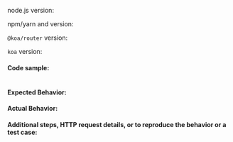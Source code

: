 <!-- 
Thanks for opening an issue and contributing to this project. 

If you are having an issue with this library that you believe to be a bug, 
you're in the right place, please proceed.

If you are having trouble building something with this library, 
please use StackOverflow or another forum for question. Do not open
an issue unless you have found what you believe to be an issue with the 
way this library is written.

Additionally, please ensure that your steps to reproduce your issue do not include 
using additional third-party packages amongst `@koa/router`. Your test case
and reproduction of the issue should use `@koa/router` and `koa` only.

Please fill in the information below so your issue can be understood and resolved as quickly as possible.
-->

node.js version: 

npm/yarn and version: 

`@koa/router` version: 

`koa` version: 

#### Code sample:

<!-- 
Provide a code sample with THE MINIMUM amount of code to reproduce your issue. 
If you cannot provide a succinct example, please create a small test app that exhibits
the issue you're experiencing. If you cannot provide this, your issue may not be
able to be reproduced and thus, we will be unable to address it.
-->

```js

```

#### Expected Behavior:

<!-- fill in here -->

#### Actual Behavior:

<!-- fill in here -->

#### Additional steps, HTTP request details, or  to reproduce the behavior or a test case:

<!-- fill in here -->
```js
```
